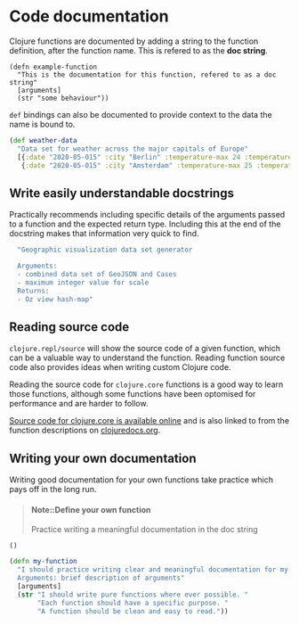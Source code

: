# Code documentation
  Clojure functions are documented by adding a string to the function definition, after the function name.  This is refered to as the **doc string**.

```
(defn example-function
  "This is the documentation for this function, refered to as a doc string"
  [arguments]
  (str "some behaviour"))
```

  `def` bindings can also be documented to provide context to the data the name is bound to.

```clojure
(def weather-data
  "Data set for weather across the major capitals of Europe"
  [{:date "2020-05-015" :city "Berlin" :temperature-max 24 :temperature-min 13 :rainfall 1}
   {:date "2020-05-015" :city "Amsterdam" :temperature-max 25 :temperature-min 14 :rainfall 0}])
```


## Write easily understandable docstrings
Practically recommends including specific details of the arguments passed to a function and the expected return type.  Including this at the end of the docstring makes that information very quick to find.

```clojure
  "Geographic visualization data set generator

  Arguments:
  - combined data set of GeoJSON and Cases
  - maximum integer value for scale
  Returns:
  - Oz view hash-map"
```


## Reading source code
`clojure.repl/source` will show the source code of a given function, which can be a valuable way to understand the function.  Reading function source code also provides ideas when writing custom Clojure code.

Reading the source code for `clojure.core` functions is a good way to learn those functions, although some functions have been optomised for performance and are harder to follow.

[Source code for clojure.core is available online](https://github.com/clojure/clojure/blob/clojure-1.10.1/src/clj/clojure/core.clj) and is also linked to from the function descriptions on [clojuredocs.org](https://clojuredocs.org/).


## Writing your own documentation
Writing good documentation for your own functions take practice which pays off in the long run.

> #### Note::Define your own function
> Practice writing a meaningful documentation in the doc string
```eval-clojure
()
```

<!--sec data-title="Reveal answer..." data-id="answer001" data-collapse=true ces-->
```clojure
(defn my-function
  "I should practice writing clear and meaningful documentation for my functions.
  Arguments: brief description of arguments"
  [arguments]
  (str "I should write pure functions where ever possible. "
       "Each function should have a specific purpose. "
       "A function should be clean and easy to read."))
```
<!--endsec-->
